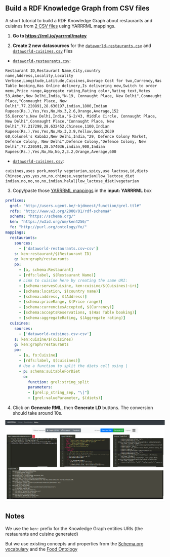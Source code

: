 ## Build a RDF Knowledge Graph from CSV files

A short tutorial to build a RDF Knowledge Graph about restaurants and cuisines from [2 CSV files](https://data.world/mgarfield/restaurants/) using YARRRML mappings.

1. **Go to https://rml.io/yarrrml/matey**

2. **Create 2 new datasources** for the [`dataworld-restaurants.csv`](/dataworld-restaurants.csv) and [`dataworld-cuisines.csv`](/dataworld-cuisines.csv) files
* [`dataworld-restaurants.csv`](/dataworld-restaurants.csv):

```
Restaurant ID,Restaurant Name,City,country name,Address,Locality,Locality Verbose,Longitude,Latitude,Cuisines,Average Cost for two,Currency,Has Table booking,Has Online delivery,Is delivering now,Switch to order menu,Price range,Aggregate rating,Rating color,Rating text,Votes
53,Amber,New Delhi,India,"N-19, Connaught Place, New Delhi",Connaught Place,"Connaught Place, New Delhi",77.220891,28.630197,indian,1800,Indian Rupees(Rs.),Yes,Yes,No,No,3,2.6,Orange,Average,152
55,Berco's,New Delhi,India,"G-2/43, Middle Circle, Connaught Place, New Delhi",Connaught Place,"Connaught Place, New Delhi",77.217298,28.632452,Chinese,1100,Indian Rupees(Rs.),Yes,Yes,No,No,3,3.9,Yellow,Good,2639
60,Colonel's Kababz,New Delhi,India,"29, Defence Colony Market, Defence Colony, New Delhi",Defence Colony,"Defence Colony, New Delhi",77.230591,28.574036,indian,900,Indian Rupees(Rs.),Yes,No,No,No,2,3.2,Orange,Average,600
```

* [`dataworld-cuisines.csv`](/dataworld-cuisines.csv):

```
cuisines,uses pork,mostly vegetarian,spicy,use lactose,id,diets
Chinese,yes,yes,no,no,chinese,vegetarian|low_lactose_diet
indian,no,no,no,no,indian,halal|low_lactose_diet|vegetarian
```

3. Copy/paste those [YARRRML mappings](/mappings.yarrr.yml) in the **input: YARRRML** box

```yaml
prefixes:
  grel: "http://users.ugent.be/~bjdmeest/function/grel.ttl#"
  rdfs: "http://www.w3.org/2000/01/rdf-schema#"
  schema: "https://schema.org/"
  ken: "https://w3id.org/um/ken4256/"
  fo: "http://purl.org/ontology/fo/"
mappings:
  restaurants:
    sources:
      - ['dataworld-restaurants.csv~csv']
    s: ken:restaurant/$(Restaurant ID)
    g: ken:graph/restaurants
    po:
      - [a, schema:Restaurant]
      - [rdfs:label, $(Restaurant Name)]
      # Link to cuisine here by creating the same URI:
      - [schema:servesCuisine, ken:cuisine/$(Cuisines)~iri]
      - [schema:location, $(country name)]
      - [schema:address, $(Address)]
      - [schema:priceRange, $(Price range)]
      - [schema:currenciesAccepted, $(Currency)]
      - [schema:acceptsReservations, $(Has Table booking)]
      - [schema:aggregateRating, $(Aggregate rating)]
  cuisines:
    sources:
      - ['dataworld-cuisines.csv~csv']
    s: ken:cuisine/$(cuisines)
    g: ken:graph/restaurants
    po:
      - [a, fo:Cuisine]
      - [rdfs:label, $(cuisines)]
      # Use a function to split the diets cell using |
      - p: schema:suitableForDiet
        o:
          function: grel:string_split
          parameters:
          - [grel:p_string_sep, "\|"]
          - [grel:valueParameter, $(diets)]
```

4. Click on **Generate RML**, then **Generate LD** buttons. The conversion should take around 10s.

![Screenshot of Matey Web UI](screenshot-matey-web-ui.png)

## Notes

We use the `ken:` prefix for the Knowledge Graph entities URIs (the restaurants and cuisine generated)

But we use existing concepts and properties from the [Schema.org vocabulary](https://schema.org) and the [Food Ontology](https://www.bbc.co.uk/ontologies/fo#terms_cuisine)